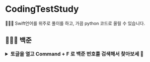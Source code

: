 # CodingTestStudy
👩🏻‍💻 Swift언어를 위주로 풀이를 하고, 가끔 python 코드로 올릴 수 있습니다.

## 🧑🏻‍💻 백준
<details>
  <summary style="font-size: 16;"><b>토글을 열고 Command + F 로 백준 번호를 검색해서 찾아보세 🔎</b></summary>
  
  |번호|날짜|카테고리|문제|풀이|
  |:-:|:-:|:-:|:-:|:-:|
  |1|2023-10-10|입출력과 사칙연산|[11382 / 꼬마 정민](https://www.acmicpc.net/problem/11382)|[Code](/CodingTestStudy/BaekJoon/11382.swift)|
</details>
